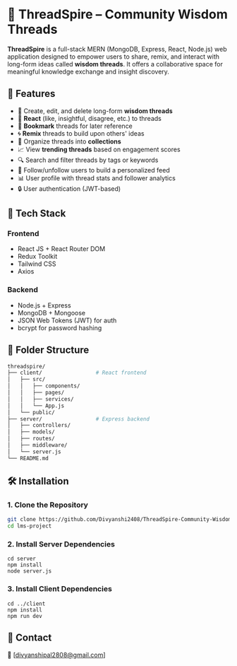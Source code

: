 # 🧵 ThreadSpire – Community Wisdom Threads

**ThreadSpire** is a full-stack MERN (MongoDB, Express, React, Node.js) web application designed to empower users to share, remix, and interact with long-form ideas called **wisdom threads**. It offers a collaborative space for meaningful knowledge exchange and insight discovery.

## 🚀 Features

- 🔗 Create, edit, and delete long-form **wisdom threads**
- 💬 **React** (like, insightful, disagree, etc.) to threads
- 📌 **Bookmark** threads for later reference
- 🌀 **Remix** threads to build upon others' ideas
- 📁 Organize threads into **collections**
- 📈 View **trending threads** based on engagement scores
- 🔍 Search and filter threads by tags or keywords
- 👤 Follow/unfollow users to build a personalized feed
- 📊 User profile with thread stats and follower analytics
- 🔒 User authentication (JWT-based)

## 🧱 Tech Stack

### Frontend
- React JS + React Router DOM
- Redux Toolkit
- Tailwind CSS
- Axios

### Backend
- Node.js + Express
- MongoDB + Mongoose
- JSON Web Tokens (JWT) for auth
- bcrypt for password hashing

## 📂 Folder Structure

```bash
threadspire/
├── client/                 # React frontend
│   ├── src/
│   │   ├── components/
│   │   ├── pages/
│   │   ├── services/
│   │   └── App.js
│   └── public/
├── server/                 # Express backend
│   ├── controllers/
│   ├── models/
│   ├── routes/
│   ├── middleware/
│   └── server.js
└── README.md
```
## 🛠️ Installation

### 1. Clone the Repository

```bash
git clone https://github.com/Divyanshi2408/ThreadSpire-Community-Wisdom-Threads.git
cd lms-project
```
### 2. Install Server Dependencies
```
cd server
npm install
node server.js
```

### 3. Install Client Dependencies
```
cd ../client
npm install
npm run dev
```

## 💬 Contact
📧 [divyanshipal2808@gmail.com]
